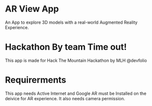 # AR View App
An App to explore 3D models with a real-world Augmented Reality Experience.

# Hackathon By team Time out!
This app is made for Hack The Mountain Hackathon by MLH @devfolio

# Requirerments
This app needs Active Internet and Google AR must be Installed on the deivice for AR experience. It also needs camera permission.
